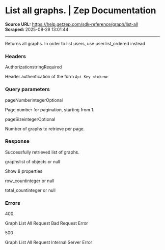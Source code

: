 # List all graphs. | Zep Documentation

**Source URL:** https://help.getzep.com/sdk-reference/graph/list-all  
**Scraped:** 2025-08-29 13:01:44

---

Returns all graphs. In order to list users, use user.list_ordered instead

### Headers

AuthorizationstringRequired

Header authentication of the form `Api-Key <token>`

### Query parameters

pageNumberintegerOptional

Page number for pagination, starting from 1.

pageSizeintegerOptional

Number of graphs to retrieve per page.

### Response

Successfully retrieved list of graphs.

graphslist of objects or null

Show 8 properties

row_countinteger or null

total_countinteger or null

### Errors

400

Graph List All Request Bad Request Error

500

Graph List All Request Internal Server Error
